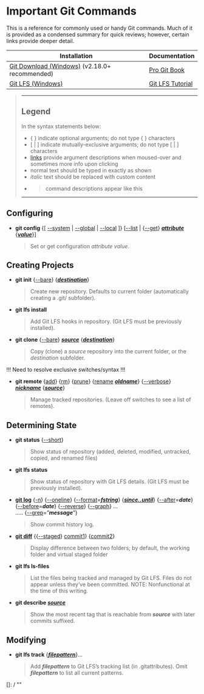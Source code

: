# Important Git Commands

This is a reference for commonly used or handy Git commands.  Much of it is provided as a condensed summary for quick reviews; however, certain links provide deeper detail.

|Installation                                                                        |Documentation                                                         |
|------------------------------------------------------------------------------------|--------------------------------------------------------------------|
|[Git Download (Windows)](https://git-for-windows.github.io/) (v2.18.0+ recommended) |[Pro Git Book](http://git-scm.com/book)                             |
|[Git LFS (Windows)](https://git-lfs.github.com/)                                    |[Git LFS Tutorial](https://github.com/git-lfs/git-lfs/wiki/Tutorial)|

>-------------------------------------------------------------------------------
>
> ## Legend
>
> In the syntax statements below:  
> * { } indicate optional arguments; do not type { } characters
> * [ | ] indicate mutually-exclusive arguments; do not type [ | ] characters
> * [links] provide argument descriptions when moused-over and sometimes more info upon clicking
> * normal text should be typed in exactly as shown
> * *italic* text should be replaced with custom content
> * > command descriptions appear like this
>
> [links]: / "hints"
>
>-------------------------------------------------------------------------------

## Configuring

* __git config__  {[ [--system] | [--global] | [--local] ]}  [[--list] | {[--get]} __*[attribute]*__  {__*[value]*__}]

  > Set or get configuration *attribute value*.

[--system]: / "Apply to system settings; stored in <installfolder>/etc/gitconfig"
[--global]: / "Apply to global settings; stored in <user>/.gitconfig"
[--local]: / "Apply to local settings; stored in <repository>/.git/config"
[--list]: / "List the attributes in the indicated settings"
[--get]: / "Get \"attribute’s\" value"
[attribute]: / "Configuration attribute to retrieve or change"
[value]: / "Content to assign to the \"attribute\""

## Creating Projects

* __git init__  {[--bare]}  {__*[destination]*__}

  > Create new repository.  Defaults to current folder (automatically creating a .git/ subfolder).

* __git lfs install__

  > Add Git LFS hooks in repository.  (Git LFS must be previously installed).

* __git clone__ {[--bare]} __*[source]*__ {__*[destination]*__}

  > Copy (clone) a *source* repository into the current folder, or the *destination* subfolder.

[--bare]: / "Create a repository with no working tree that is suitable for a remote repository; right in current folder (no .git/ subfolder)"
[destination]: / "Optional subfolder destination.  When used with \"--bare\", convention is to end destination with \".git\""

!!! Need to resolve exclusive switches/syntax !!!
* __git remote__ {[add]} {[rm]} {[prune]} {[rename] __*[oldname]*__} {[--verbose]}  __*[nickname]*__ {__*[source]*__}

  > Manage tracked repositories.  (Leave off switches to see a list of remotes).

[add]: / "Creates a new entry called \"nickname\" for a remote repository \"source\""
[rm]: / "Deletes the \"nickname\" remote reference"
[prune]: / "Deletes all stale remote-tracking branches that have already been removed from the repository"
[rename]: / "Changes the remote's nickname from \"oldname\" to \"nickname\""
[oldname]: / "Nickname to change"
[--verbose]: / "Shows source URL for nickname(s)"
[nickname]: / "The short name to refer to the remote repository \"source\""
[source]: / "The url of the remote repository"

## Determining State
* __git status__ {[--short]}

  > Show status of repository (added, deleted, modified, untracked, copied, and renamed files)

[--short]: / "Displays in a simplified format"

* __git lfs status__

  > Show status of repository with Git LFS details.  (Git LFS must be previously installed). 

* __[git log]__ {[-n]} {[--oneline]} {[--format]=__*[fstring]*__} {__*[since..until]*__} {[--after]=__*date*__} {[--before]=__*date*__} {[--reverse]} {[--graph]} ...  
..... {[--grep]=”__*message*__”}

  > Show commit history log.

[git log]: https://git-scm.com/docs/git-log "Go to online docs"
[-n]: / "-n limits display to n commits"
[--oneline]: / "Displays a condensed history of the commits"
[--format]: / "Formats the display"
[fstring]: https://git-scm.com/docs/git-log#_pretty_formats "May be: oneline, short, medium, full, fuller, email, raw, and \"%str\".  
NOTE: Use email format to see the whole commit message, word-wrapped, on the screen."
[since..until]: / "Limits display to commits between named \"since\" and \"until\" points."
[--after]: / "Limits display to commits after the given date"
[--before]: / "Limits display to commits before the given date"
[--reverse]: / "Displays commits in reverse order"
[--graph]: / "Displays commits with text-based graphical representation of relationship"
[--grep]: / "Displays only commits that match a portion of the message"

* __[git diff]__ {{[--staged]} [commit1]} {[commit2]}

  > Display difference between two folders; by default, the working folder and virtual staged folder

[git diff]: https://git-scm.com/docs/git-diff "Go to online docs"
[--staged]: / "Shows difference between virtual staged folder and named \"commit1\""
[commit1]: / "The named commit point to compare against the virtual staged folder (if \"--staged\" given) or \"commit2\""
[commit2]: / "The named commit point to compare against \"commit1\""

* __git lfs ls-files__

  > List the files being tracked and managed by Git LFS.  Files do not appear unless they’ve been committed. NOTE: Nonfunctional at the time of this writing.

* __git describe__ __*[source][desc_source]*__

  > Show the most recent tag that is reachable from __*source*__ with later commits suffixed.

[desc_source]: / "The commit to get information on"

## Modifying

* __git lfs track__ {__*[filepattern]*__}…

  > Add __*filepattern*__ to Git LFS’s tracking list (in .gitattributes).  Omit __*filepattern*__ to list all current patterns.

[filepattern]: / "a string of path and filename, with or without wildcards, indicating the files that Git LFS should manage (instead of just Git).  Use apostrophes (single-quotes) around filepattern to prevent the shell from expanding wildcards into unexpected absolute names."

[]: / ""

